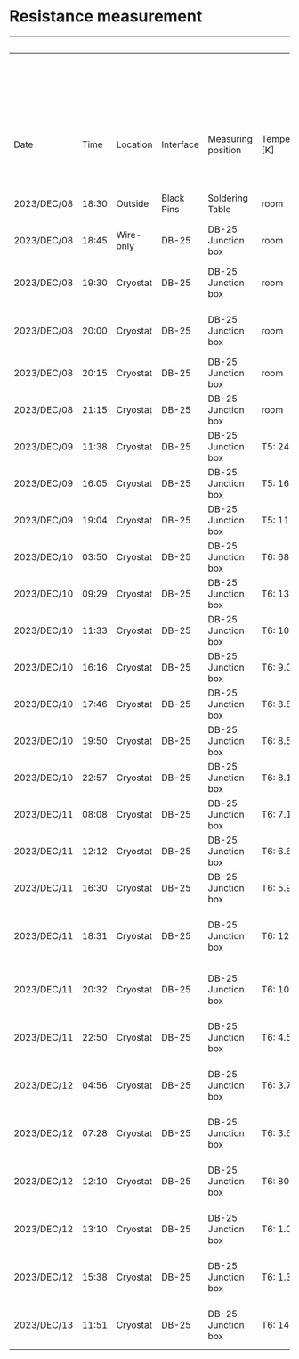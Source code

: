 # Resistance measurement

|             |       |           |            |                    |                 |                                               | Channel  | CH7             | CH8        | CH9                       | CH10               | CH11            | CH12  |
|-------------|-------|-----------|------------|--------------------|-----------------|-----------------------------------------------|----------|-----------------|------------|---------------------------|--------------------|-----------------|-------|
|             |       |           |            |                    |                 |                                               | DB25-Pin | 1-14            | 3-16       | 5-18                      | 7-20               | 9-22            | 11-24 |
|             |       |           |            |                    |                 |                                               | Detector | 3x3NTD          | NoNTD      | LMO-NTD                   | 1 MOhm             | 3x1NTD          | 19T20 |
| Date        | Time  | Location  | Interface  | Measuring position | Temperature [K] | Comment                                       | Comment  | 3 mm * 3 mm NTD | P-Cu wires | 20 mm * 20 mm * 20 mm LMO | Reference resistor | 3 mm * 1 mm NTD | USTC  |
| 2023/DEC/08 | 18:30 | Outside   | Black Pins | Soldering Table    | room            | LMO-NTD with NbTi and golden wires            | R [Ohm]  | ---             | ---        | 58.1                      | ---                | ---             | ---   |
| 2023/DEC/08 | 18:45 | Wire-only | DB-25      | DB-25 Junction box | room            | Deducted impact of junction box               | R [Ohm]  | ---             | ---        | 54.4                      | ---                | 54.4            | 52.8  |
| 2023/DEC/08 | 19:30 | Cryostat  | DB-25      | DB-25 Junction box | room            | Measurement before installing LMO-NTD         | R [Ohm]  | 63.0            | 81.7       | ---                       | 1.019 M            | 66.7            | 65.0  |
| 2023/DEC/08 | 20:00 | Cryostat  | DB-25      | DB-25 Junction box | room            | Measurement after installing LMO-NTD          | R [Ohm]  | 63.1            | 63.0       | 110.3                     | 1.020 M            | 66.7            | 65.0  |
| 2023/DEC/08 | 20:15 | Cryostat  | DB-25      | DB-25 Junction box | room            | Measurement after closing first vessel        | R [Ohm]  | 63.0            | 62.4       | 110.2                     | 1.016 M            | 66.7            | 64.9  |
| 2023/DEC/08 | 21:15 | Cryostat  | DB-25      | DB-25 Junction box | room            | Measurement after closing all vessels         | R [Ohm]  | 63.2            | 62.6       | 110.3                     | 1.019 M            | 66.8            | 65.1  |
| 2023/DEC/09 | 11:38 | Cryostat  | DB-25      | DB-25 Junction box | T5: 245         | Measurement during cooling down               | R [Ohm]  | 60.6            | 60.4       | 107.9                     | 1.040 M            | 64.1            | 62.6  |
| 2023/DEC/09 | 16:05 | Cryostat  | DB-25      | DB-25 Junction box | T5: 160.8       | Measurement during cooling down               | R [Ohm]  | 58.5            | 59.4       | 104.8                     | 1.108 M            | 61.2            | 60.4  |
| 2023/DEC/09 | 19:04 | Cryostat  | DB-25      | DB-25 Junction box | T5: 116.1       | Measurement during cooling down               | R [Ohm]  | 57.1            | 137.7      | 103.3                     | 1.192 M            | 59.3            | 58.9  |
| 2023/DEC/10 | 03:50 | Cryostat  | DB-25      | DB-25 Junction box | T6: 68.92       | Measurement during cooling down               | R [Ohm]  | 54.5            | 124.6      | 100.0                     | 1.714 M            | 57.1            | 56.2  |
| 2023/DEC/10 | 09:29 | Cryostat  | DB-25      | DB-25 Junction box | T6: 13.6        | Measurement during cooling down               | R [Ohm]  | 62.6            | 72.8       | 99.8                      | 4.99 M             | 70.6            | 55.3  |
| 2023/DEC/10 | 11:33 | Cryostat  | DB-25      | DB-25 Junction box | T6: 10.4        | Measurement during cooling down               | R [Ohm]  | 66.4            | 74.1       | 99.9                      | 6.46 M             | 72.4            | 55.2  |
| 2023/DEC/10 | 16:16 | Cryostat  | DB-25      | DB-25 Junction box | T6: 9.07        | Measurement during cooling down               | R [Ohm]  | 69.5            | 73.6       | 99.6                      | 7.68 M             | 73.5            | 55.0  |
| 2023/DEC/10 | 17:46 | Cryostat  | DB-25      | DB-25 Junction box | T6: 8.83        | Measurement during cooling down               | R [Ohm]  | 70.2            | 73.6       | 98.6                      | 8.01 M             | 73.7            | 55.0  |
| 2023/DEC/10 | 19:50 | Cryostat  | DB-25      | DB-25 Junction box | T6: 8.52        | Measurement during cooling down               | R [Ohm]  | 69.1            | 73.6       | 96.5                      | 8.40 M             | 73.8            | 54.8  |
| 2023/DEC/10 | 22:57 | Cryostat  | DB-25      | DB-25 Junction box | T6: 8.18        | Measurement during cooling down               | R [Ohm]  | 62.2            | 74.9       | 95.3                      | 9.07 M             | 74.7            | 55.0  |
| 2023/DEC/11 | 08:08 | Cryostat  | DB-25      | DB-25 Junction box | T6: 7.11        | Measurement during cooling down               | R [Ohm]  | 63.4            | 74.3       | 86.6                      | 11.41 M            | 75.3            | 54.6  |
| 2023/DEC/11 | 12:12 | Cryostat  | DB-25      | DB-25 Junction box | T6: 6.63        | Measurement during cooling down               | R [Ohm]  | 63.4            | 74.3       | 84.3                      | 12.93 M            | 76.3            | 54.6  |
| 2023/DEC/11 | 16:30 | Cryostat  | DB-25      | DB-25 Junction box | T6: 5.96        | Measurement during cooling down               | R [Ohm]  | 63.8            | 74.1       | 83.8                      | 15.64 M            | 78.2            | 54.8  |
| 2023/DEC/11 | 18:31 | Cryostat  | DB-25      | DB-25 Junction box | T6: 12.45       | After inserting the liquid nitrogen cold trap | R [Ohm]  | 62.6            | 74.6       | 98.9                      | 5.52 M             | 70.5            | 54.8  |
| 2023/DEC/11 | 20:32 | Cryostat  | DB-25      | DB-25 Junction box | T6: 10.32       | Measurement during temperature recovering     | R [Ohm]  | 63.1            | 74.3       | 98.8                      | 6.56 M             | 71.7            | 55.2  |
| 2023/DEC/11 | 22:50 | Cryostat  | DB-25      | DB-25 Junction box | T6: 4.54        | Measurement during temperature recovering     | R [Ohm]  | 64.7            | 74.4       | 83.6                      | 27.89 M            | 82.1            | 55.7  |
| 2023/DEC/12 | 04:56 | Cryostat  | DB-25      | DB-25 Junction box | T6: 3.71        | Measurement during temperature recovering     | R [Ohm]  | 65.6            | 73.6       | 71.7                      | 48.7 M             | 86.7            | 57.9  |
| 2023/DEC/12 | 07:28 | Cryostat  | DB-25      | DB-25 Junction box | T6: 3.69        | Measurement during temperature recovering     | R [Ohm]  | 65.7            | 73.8       | 67.3                      | 49.5 M             | 87.6            | 57.8  |
| 2023/DEC/12 | 12:10 | Cryostat  | DB-25      | DB-25 Junction box | T6: 805.9 m     | Measurement during temperature recovering     | R [Ohm]  | 96.9            | 87.9       | 50.1                      | ---                | 236.2           | 58.2  |
| 2023/DEC/12 | 13:10 | Cryostat  | DB-25      | DB-25 Junction box | T6: 1.02        | Measurement during temperature recovering     | R [Ohm]  | 82.4            | 87.8       | 50.4                      | ---                | 168.4           | 58.3  |
| 2023/DEC/12 | 15:38 | Cryostat  | DB-25      | DB-25 Junction box | T6: 1.31        | Measurement during temperature recovering     | R [Ohm]  | 77.3            | 87.9       | 50.9                      | ---                | 147.1           | 58.5  |
| 2023/DEC/13 | 11:51 | Cryostat  | DB-25      | DB-25 Junction box | T6: 148.0 m     | Measurement during temperature recovering     | R [Ohm]  | 422             | 101.3      | 57.0                      | ---                | 726             | 72.7  |
